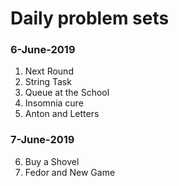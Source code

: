 # Daily problem sets

### 6-June-2019

1. Next Round
2. String Task
3. Queue at the School
4. Insomnia cure
5. Anton and Letters

### 7-June-2019

6. Buy a Shovel
7. Fedor and New Game

